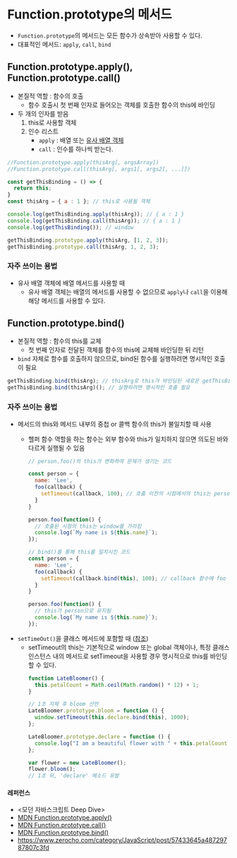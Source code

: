 # Function.prototype의 메서드
- `Function.prototype`의 메서드는 모든 함수가 상속받아 사용할 수 있다.
- 대표적인 메서드: `apply`, `call`, `bind`

## Function.prototype.apply(), Function.prototype.call()
- 본질적 역할 : 함수의 호출
  - 함수 호출시 첫 번째 인자로 들어오는 객체를 호출한 함수의 this에 바인딩
- 두 개의 인자를 받음
    1. this로 사용할 객체
    2. 인수 리스트
         - `apply` : 배열 또는 [유사 배열 객체](https://github.com/makepin2r/TIL/blob/main/javascript/array-like-object.md)
         - `call` : 인수를 하나씩 받는다.
```javascript
//Function.prototype.apply(thisArg[, argsArray])
//Function.prototype.call(thisArg[, args1[, args2[, ...]])

const getThisBinding = () => {
  return this;
}
const thisArg = { a : 1 }; // this로 사용될 객체

console.log(getThisBinding.apply(thisArg)); // { a : 1 }
console.log(getThisBinding.call(thisArg)); // { a : 1 }
console.log(getThisBinding()); // window

getThisBinding.prototype.apply(thisArg, [1, 2, 3]);
getThisBinding.prototype.call(thisArg, 1, 2, 3); 
```
### 자주 쓰이는 용법
- 유사 배열 객체에 배열 메서드를 사용할 때
  - 유사 배열 객체는 배열의 메서드를 사용할 수 없으므로 `apply`나 `call`을 이용해 해당 메서드를 사용할 수 있다.

## Function.prototype.bind()
- 본질적 역할 : 함수의 this를 교체
  - 첫 번째 인자로 전달된 객체를 함수의 this에 교체해 바인딩한 뒤 리턴
- `bind` 자체로 함수를 호출하지 않으므로, bind된 함수를 실행하려면 명시적인 호출이 필요
```javascript
getThisBinding.bind(thisArg); // thisArg로 this가 바인딩된 새로운 getThisBinding 함수를 반환
getThisBinding.bind(thisArg)(); // 실행하려면 명시적인 호출 필요
```
### 자주 쓰이는 용법
- 메서드의 this와 메서드 내부의 중첩 or 콜백 함수의 this가 불일치할 때 사용
  - 헬퍼 함수 역할을 하는 함수는 외부 함수와 this가 일치하지 않으면 의도된 바와 다르게 실행될 수 있음
    ```javascript
    // person.foo()의 this가 변화하여 문제가 생기는 코드
    
    const person = {
      name: 'Lee',
      foo(callback) {
        setTimeout(callback, 100); // 호출 이전의 시점에서의 this는 person 객체가 됨
      }
    }
    
    person.foo(function() {
      // 호출된 시점의 this는 window를 가리킴
      console.log(`My name is ${this.name}`);
    });
    ```
    
    ```javascript
    // bind()를 통해 this를 일치시킨 코드
    const person = {
      name: 'Lee',
      foo(callback) {
        setTimeout(callback.bind(this), 100); // callback 함수에 foo 함수의 this인 person 객체를 전달
      }
    }
    
    person.foo(function() {
      // this가 person으로 유지됨
      console.log(`My name is ${this.name}`);
    });
    ```
- `setTimeOut()`을 클래스 메서드에 포함할 때 ([참조](https://developer.mozilla.org/ko/docs/Web/JavaScript/Reference/Global_Objects/Function/bind#settimeout%EA%B3%BC_%ED%95%A8%EA%BB%98_%EC%82%AC%EC%9A%A9))
  - setTimeout의 this는 기본적으로 window 또는 global 객체이나, 특정 클래스 인스턴스 내의 메서드로 setTimeout을 사용할 경우 명시적으로 this를 바인딩할 수 있다.
    ```javascript
    function LateBloomer() {
      this.petalCount = Math.ceil(Math.random() * 12) + 1;
    }
    
    // 1초 지체 후 bloom 선언
    LateBloomer.prototype.bloom = function () {
      window.setTimeout(this.declare.bind(this), 1000);
    };
    
    LateBloomer.prototype.declare = function () {
      console.log("I am a beautiful flower with " + this.petalCount + " petals!");
    };
    
    var flower = new LateBloomer();
    flower.bloom();
    // 1초 뒤, 'declare' 메소드 유발
    ```

#### 레퍼런스
- <모던 자바스크립트 Deep Dive>
- [MDN Function.prototype.apply()](https://developer.mozilla.org/en-US/docs/Web/JavaScript/Reference/Global_Objects/Function/apply)
- [MDN Function.prototype.call()](https://developer.mozilla.org/ko/docs/Web/JavaScript/Reference/Global_Objects/Function/call)
- [MDN Function.prototype.bind()](https://developer.mozilla.org/ko/docs/Web/JavaScript/Reference/Global_Objects/Function/bind)
- https://www.zerocho.com/category/JavaScript/post/57433645a48729787807c3fd
